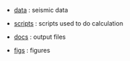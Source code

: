 
- [data](data/) : seismic data

- [scripts](scripts/) : scripts used to do calculation

- [docs](docs/) : output files

- [figs](figs/) : figures

